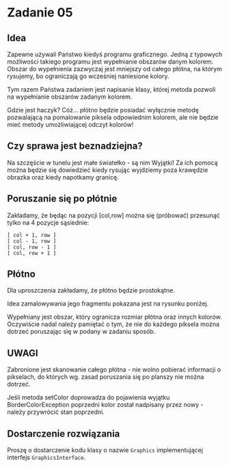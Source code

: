 # Zadanie 05

## Idea

Zapewne używali Państwo kiedyś programu graficznego. Jedną z typowych możliwości takiego programu jest wypełnianie obszarów danym kolorem. Obszar do wypełnienia zazwyczaj jest mniejszy od całego płótna, na którym rysujemy, bo ograniczają go wcześniej naniesione kolory.

Tym razem Państwa zadaniem jest napisanie klasy, której metoda pozwoli na wypełnianie obszarów zadanym kolorem.

Gdzie jest haczyk? Cóż... płótno będzie posiadać wyłącznie metodę pozwalającą na pomalowanie piksela odpowiednim kolorem, ale nie będzie mieć metody umożliwiającej odczyt kolorów!

## Czy sprawa jest beznadziejna?

Na szczęście w tunelu jest małe światełko - są nim Wyjątki! Za ich pomocą można będzie się dowiedzieć kiedy rysując wyjdziemy poza krawędzie obrazka oraz kiedy napotkamy granicę.

## Poruszanie się po płótnie

Zakładamy, że będąc na pozycji \[col,row\] można się (próbować) przesunąć tylko na 4 pozycje sąsiednie:

```text
[ col + 1, row ]
[ col - 1, row ]
[ col, row - 1 ]
[ col, row + 1 ]
```

## Płótno

Dla uproszczenia zakładamy, że płótno będzie prostokątne.

Idea zamalowywania jego fragmentu pokazana jest na rysunku poniżej.

Wypełniany jest obszar, który ogranicza rozmiar płótna oraz innych kolorów. Oczywiście nadal należy pamiętać o tym, że nie do każdego piksela można dotrzeć poruszając się w podany w zadaniu sposób.

## UWAGI

Zabronione jest skanowanie całego płótna - nie wolno pobierać informacji o pikselach, do których wg. zasad poruszania się po planszy nie można dotrzeć.

Jeśli metoda setColor doprowadza do pojawienia wyjątku BorderColorException poprzedni kolor został nadpisany przez nowy - należy przywrócić stan poprzedni.

## Dostarczenie rozwiązania

Proszę o dostarczenie kodu klasy o nazwie `Graphics` implementującej interfejs `GraphicsInterface`.
